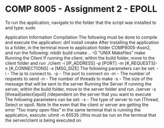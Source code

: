 COMP 8005 - Assignment 2 - EPOLL
================================

To run the application, navigate to the folder that the script was installed to and type:
	sudo 

﻿Application Information
Compilation
The following must be done to compile and execute the application:
dnf install cmake
After installing the application to a folder, in the terminal move to application folder COMP8005-Assn2, and run the following:
mkdir build
cmake .. -G ”UNIX Makefiles”
make
Running the Client
If running the client, within the build folder, move to the client folder and run
./client -i [IP_ADDRESS] -p [PORT] -m [#_REQUESTS]-n [#_CONNECTIONS] -s [MSG_SIZE]
The following parameters can be set:
-i - The ip to connect to.
        -p - The port to connect on
        -m - The number of requests to send
        -n - The number of threads to make
        -s - The size of the message that will be sent to the server
Running the Server
If running the server, within the build folder, move to the server folder and run
./server -s [thread|select|epoll] //dependent on the server that you want to execute
The following parameters can be set:
-s - The type of server to run (Thread, Select or epoll.
Note
In the even that the client or server are getting the error “Too many open files” in the same terminal that is running the application, execute:
        ulimit -n 65535    //this must be run on the terminal that the server/client is being executed on

